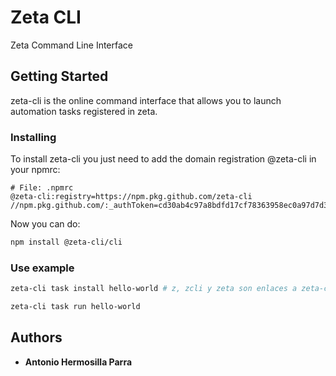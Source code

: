 # Zeta CLI

Zeta Command Line Interface

## Getting Started

zeta-cli is the online command interface that allows you to launch automation tasks registered in zeta.

### Installing

To install zeta-cli you just need to add the domain registration @zeta-cli in your npmrc:


```
# File: .npmrc
@zeta-cli:registry=https://npm.pkg.github.com/zeta-cli
//npm.pkg.github.com/:_authToken=cd30ab4c97a8bdfd17cf78363958ec0a97d7d346
```

Now you can do:

```bash
npm install @zeta-cli/cli
```

### Use example


```bash
zeta-cli task install hello-world # z, zcli y zeta son enlaces a zeta-cli
```

```bash
zeta-cli task run hello-world
```

## Authors

* **Antonio Hermosilla Parra**

